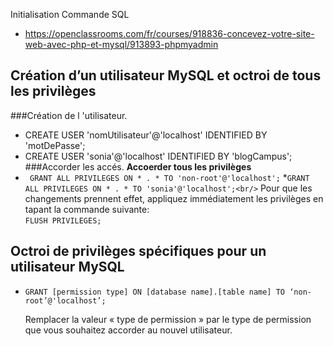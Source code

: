 Initialisation Commande SQL
* https://openclassrooms.com/fr/courses/918836-concevez-votre-site-web-avec-php-et-mysql/913893-phpmyadmin


## Création d’un utilisateur MySQL et octroi de tous les privilèges

###Création de l 'utilisateur.
* CREATE USER 'nomUtilisateur'@'localhost' IDENTIFIED BY 'motDePasse';
* CREATE USER 'sonia'@'localhost' IDENTIFIED BY 'blogCampus';
###Accorder les accés.
**Accoerder tous les privilèges**
* ```` GRANT ALL PRIVILEGES ON * . * TO 'non-root'@'localhost';````
*````GRANT ALL PRIVILEGES ON * . * TO 'sonia'@'localhost';<br/>````
Pour que les changements prennent effet, appliquez immédiatement les privilèges en tapant la commande suivante:
<br/>````FLUSH PRIVILEGES;````

## Octroi de privilèges spécifiques pour un utilisateur MySQL 
* ````
  GRANT [permission type] ON [database name].[table name] TO ‘non-root’@'localhost’;
  ````
  Remplacer la valeur « type de permission » par le type de permission que vous souhaitez accorder au nouvel utilisateur.